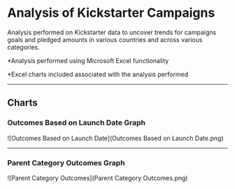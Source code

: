 # Analysis of Kickstarter Campaigns
 Analysis performed on Kickstarter data to uncover trends for campaigns goals and pledged amounts in various countries and across various categories.
 
*Analysis performed using Microsoft Excel functionality

*Excel charts included associated with the analysis performed

---
## Charts
### Outcomes Based on Launch Date Graph
![Outcomes Based on Launch Date](Outcomes Based on Launch Date.png)

---
### Parent Category Outcomes Graph
![Parent Category Outcomes](Parent Category Outcomes.png)
